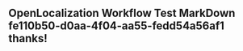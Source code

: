 <properties
ms.topic="hero-topic"
ms.test1="hero-topic"
ms.test2="test"/>

## OpenLocalization Workflow Test MarkDown fe110b50-d0aa-4f04-aa55-fedd54a56af1 thanks!
